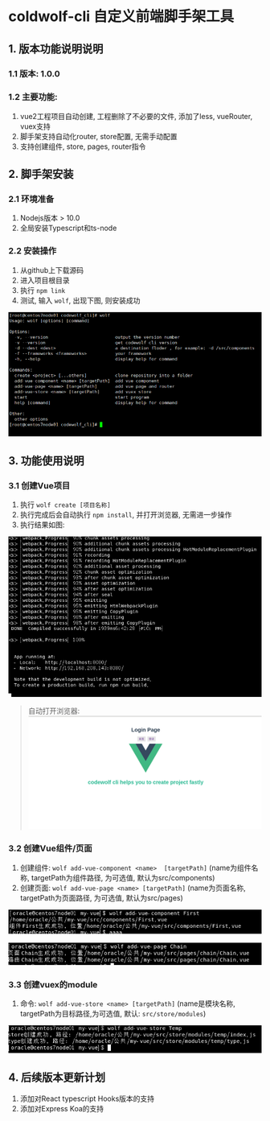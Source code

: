 # coldwolf-cli 自定义前端脚手架工具

## 1. 版本功能说明说明

### 1.1 版本: 1.0.0

### 1.2 主要功能:

1. vue2工程项目自动创建, 工程删除了不必要的文件, 添加了less, vueRouter, vuex支持
2. 脚手架支持自动化router, store配置, 无需手动配置
3. 支持创建组件, store, pages, router指令

## 2. 脚手架安装

### 2.1 环境准备

1. Nodejs版本 > 10.0
2. 全局安装Typescript和ts-node

### 2.2 安装操作

1. 从github上下载源码
2. 进入项目根目录
3. 执行 `npm link`
4. 测试, 输入 `wolf`, 出现下图, 则安装成功

![img.png](imgs/img5.png)

## 3. 功能使用说明

### 3.1 创建Vue项目

1. 执行 `wolf create [项目名称]`
2. 执行完成后会自动执行 `npm install`, 并打开浏览器, 无需进一步操作
3. 执行结果如图:

![img.png](imgs/img.png)

> 自动打开浏览器:
![img_1.png](imgs/img_1.png)

### 3.2 创建Vue组件/页面

1. 创建组件: `wolf add-vue-component <name>  [targetPath]` (name为组件名称, targetPath为组件路径, 为可选值, 默认为src/components)
2. 创建页面: `wolf add-vue-page <name> [targetPath]` (name为页面名称, targetPath为页面路径, 为可选值, 默认为src/pages)

![img_2.png](imgs/img_2.png)

![img_3.png](imgs/img_3.png)

### 3.3 创建vuex的module

1. 命令: `wolf add-vue-store <name> [targetPath]` (name是模块名称, targetPath为目标路径,为可选值, 默认: `src/store/modules`)

![img_4.png](imgs/img_4.png)

## 4. 后续版本更新计划

1. 添加对React typescript Hooks版本的支持
2. 添加对Express Koa的支持

